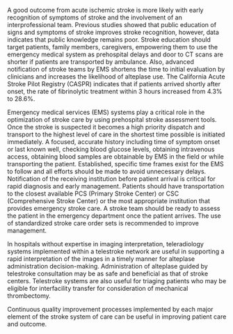 A good outcome from acute ischemic stroke is more likely with early recognition of symptoms of stroke and the involvement of an interprofessional team. Previous studies showed that public education of signs and symptoms of stroke improves stroke recognition, however, data indicates that public knowledge remains poor. Stroke education should target patients, family members, caregivers, empowering them to use the emergency medical system as prehospital delays and door to CT scans are shorter if patients are transported by ambulance. Also, advanced notification of stroke teams by EMS shortens the time to initial evaluation by clinicians and increases the likelihood of alteplase use. The California Acute Stroke Pilot Registry (CASPR) indicates that if patients arrived shortly after onset, the rate of fibrinolytic treatment within 3 hours increased from 4.3% to 28.6%.

Emergency medical services (EMS) systems play a critical role in the optimization of stroke care by using prehospital stroke assessment tools. Once the stroke is suspected it becomes a high priority dispatch and transport to the highest level of care in the shortest time possible is initiated immediately. A focused, accurate history including time of symptom onset or last known well, checking blood glucose levels, obtaining intravenous access, obtaining blood samples are obtainable by EMS in the field or while transporting the patient. Established, specific time frames exist for the EMS to follow and all efforts should be made to avoid unnecessary delays. Notification of the receiving institution before patient arrival is critical for rapid diagnosis and early management. Patients should have transportation to the closest available PCS (Primary Stroke Center) or CSC (Comprehensive Stroke Center) or the most appropriate institution that provides emergency stroke care. A stroke team should be ready to assess the patient in the emergency department once the patient arrives. The use of standardized stroke care order sets is recommended to improve management.

In hospitals without expertise in imaging interpretation, teleradiology systems implemented within a telestroke network are useful in supporting a rapid interpretation of the images in a timely manner for alteplase administration decision-making. Administration of alteplase guided by telestroke consultation may be as safe and beneficial as that of stroke centers. Telestroke systems are also useful for triaging patients who may be eligible for interfacility transfer for consideration of mechanical thrombectomy.

Continuous quality improvement processes implemented by each major element of the stroke system of care can be useful in improving patient care and outcome.